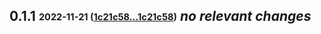 ## **0.1.1** <sub><sup>2022-11-21 ([1c21c58...1c21c58](https://github.com/d3psi/tectonica/compare/1c21c58...1c21c58?diff=split))</sup></sub> *no relevant changes*
